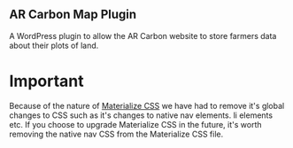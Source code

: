 ## AR Carbon Map Plugin

A WordPress plugin to allow the AR Carbon website to store farmers data about their plots of land.


# Important
Because of the nature of [Materialize CSS](http://materializecss.com/, "Materialize CSS") we have had to remove it's global changes to CSS such as it's changes to native nav elements. li elements etc. If you choose to upgrade Materialize CSS in the future, it's worth removing the native nav CSS from the Materialize CSS file.
